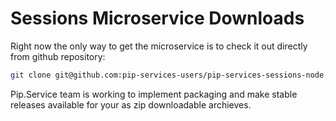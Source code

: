 # Sessions Microservice Downloads

Right now the only way to get the microservice is to check it out directly from github repository:

```bash
git clone git@github.com:pip-services-users/pip-services-sessions-node.git
```

Pip.Service team is working to implement packaging and make stable releases available for your 
as zip downloadable archieves.